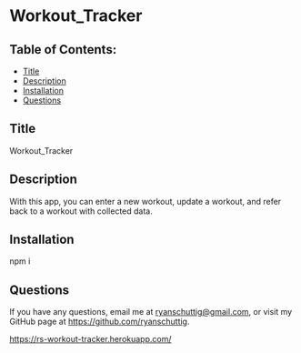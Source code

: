 # Workout_Tracker

  ## Table of Contents:
  - [Title](#Title)
  - [Description](#Description)
  - [Installation](#Installation)
  - [Questions](#Questions)

  ## Title
  Workout_Tracker
  ## Description
  With this app, you can enter a new workout, update a workout, and refer back to a workout with collected data.
  ## Installation
  npm i
  ## Questions
  If you have any questions, email me at ryanschuttig@gmail.com, or visit my GitHub page at https://github.com/ryanschuttig.

  https://rs-workout-tracker.herokuapp.com/